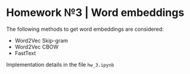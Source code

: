 # Homework №3 | Word embeddings
The following methods to get word embeddings are considered:

- Word2Vec Skip-gram
- Word2Vec CBOW
- FastText

Implementation details in the file `hw_3.ipynb`